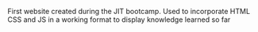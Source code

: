 First website created during the JIT bootcamp.
Used to incorporate HTML CSS and JS in a working format to display knowledge learned so far
